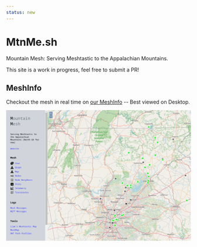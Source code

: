 ```yaml
---
status: new
---
```


# MtnMe.sh
Mountain Mesh: Serving Meshtastic to the Appalachian Mountains.

This site is a work in progress, feel free to submit a PR!

## MeshInfo

Checkout the mesh in real time on [our MeshInfo](https://info.MtnMe.sh) -- Best viewed on Desktop.

![MtnMe.sh MeshInfo Map](static/meshinfo_map.png)
